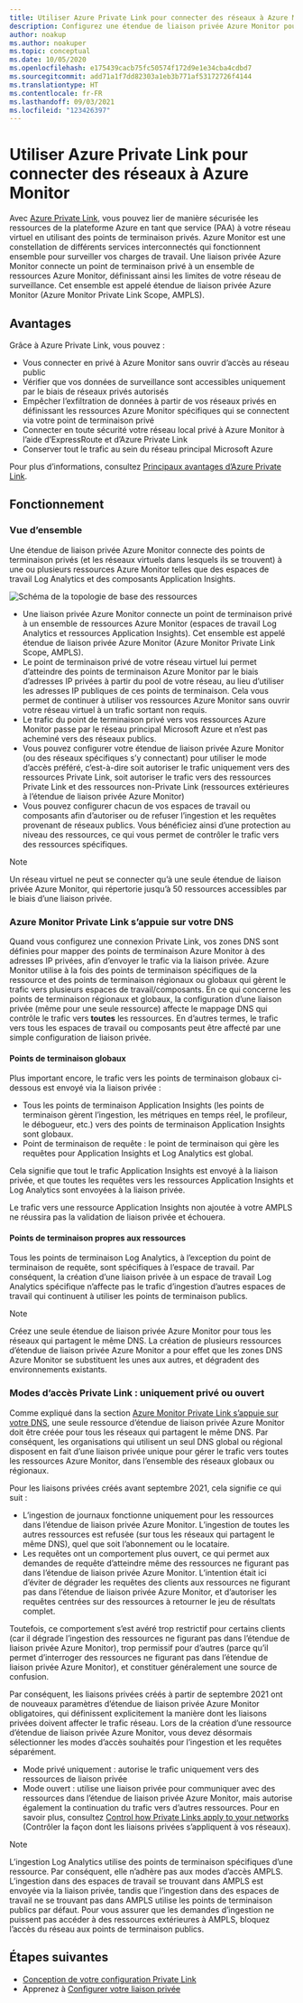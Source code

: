 ```yaml
---
title: Utiliser Azure Private Link pour connecter des réseaux à Azure Monitor
description: Configurez une étendue de liaison privée Azure Monitor pour connecter en toute sécurité des réseaux aux Azure Monitor.
author: noakup
ms.author: noakuper
ms.topic: conceptual
ms.date: 10/05/2020
ms.openlocfilehash: e175439cacb75fc50574f172d9e1e34cba4cdbd7
ms.sourcegitcommit: add71a1f7dd82303a1eb3b771af53172726f4144
ms.translationtype: HT
ms.contentlocale: fr-FR
ms.lasthandoff: 09/03/2021
ms.locfileid: "123426397"
---
```

# <a name="use-azure-private-link-to-connect-networks-to-azure-monitor"></a>Utiliser Azure Private Link pour connecter des réseaux à Azure Monitor

Avec [Azure Private Link](../../private-link/private-link-overview.md), vous pouvez lier de manière sécurisée les ressources de la plateforme Azure en tant que service (PAA) à votre réseau virtuel en utilisant des points de terminaison privés. Azure Monitor est une constellation de différents services interconnectés qui fonctionnent ensemble pour surveiller vos charges de travail. Une liaison privée Azure Monitor connecte un point de terminaison privé à un ensemble de ressources Azure Monitor, définissant ainsi les limites de votre réseau de surveillance. Cet ensemble est appelé étendue de liaison privée Azure Monitor (Azure Monitor Private Link Scope, AMPLS).


## <a name="advantages"></a>Avantages

Grâce à Azure Private Link, vous pouvez :

- Vous connecter en privé à Azure Monitor sans ouvrir d’accès au réseau public
- Vérifier que vos données de surveillance sont accessibles uniquement par le biais de réseaux privés autorisés
- Empêcher l’exfiltration de données à partir de vos réseaux privés en définissant les ressources Azure Monitor spécifiques qui se connectent via votre point de terminaison privé
- Connecter en toute sécurité votre réseau local privé à Azure Monitor à l’aide d’ExpressRoute et d’Azure Private Link
- Conserver tout le trafic au sein du réseau principal Microsoft Azure

Pour plus d’informations, consultez [Principaux avantages d’Azure Private Link](../../private-link/private-link-overview.md#key-benefits).

## <a name="how-it-works"></a>Fonctionnement

### <a name="overview"></a>Vue d’ensemble
Une étendue de liaison privée Azure Monitor connecte des points de terminaison privés (et les réseaux virtuels dans lesquels ils se trouvent) à une ou plusieurs ressources Azure Monitor telles que des espaces de travail Log Analytics et des composants Application Insights.

![Schéma de la topologie de base des ressources](./media/private-link-security/private-link-basic-topology.png)

* Une liaison privée Azure Monitor connecte un point de terminaison privé à un ensemble de ressources Azure Monitor (espaces de travail Log Analytics et ressources Application Insights). Cet ensemble est appelé étendue de liaison privée Azure Monitor (Azure Monitor Private Link Scope, AMPLS).
* Le point de terminaison privé de votre réseau virtuel lui permet d’atteindre des points de terminaison Azure Monitor par le biais d’adresses IP privées à partir du pool de votre réseau, au lieu d’utiliser les adresses IP publiques de ces points de terminaison. Cela vous permet de continuer à utiliser vos ressources Azure Monitor sans ouvrir votre réseau virtuel à un trafic sortant non requis. 
* Le trafic du point de terminaison privé vers vos ressources Azure Monitor passe par le réseau principal Microsoft Azure et n’est pas acheminé vers des réseaux publics.
* Vous pouvez configurer votre étendue de liaison privée Azure Monitor (ou des réseaux spécifiques s’y connectant) pour utiliser le mode d’accès préféré, c’est-à-dire soit autoriser le trafic uniquement vers des ressources Private Link, soit autoriser le trafic vers des ressources Private Link et des ressources non-Private Link (ressources extérieures à l’étendue de liaison privée Azure Monitor)
* Vous pouvez configurer chacun de vos espaces de travail ou composants afin d’autoriser ou de refuser l’ingestion et les requêtes provenant de réseaux publics. Vous bénéficiez ainsi d’une protection au niveau des ressources, ce qui vous permet de contrôler le trafic vers des ressources spécifiques.

> [!NOTE]
> Un réseau virtuel ne peut se connecter qu’à une seule étendue de liaison privée Azure Monitor, qui répertorie jusqu’à 50 ressources accessibles par le biais d’une liaison privée.

### <a name="azure-monitor-private-link-relies-on-your-dns"></a>Azure Monitor Private Link s’appuie sur votre DNS
Quand vous configurez une connexion Private Link, vos zones DNS sont définies pour mapper des points de terminaison Azure Monitor à des adresses IP privées, afin d’envoyer le trafic via la liaison privée. Azure Monitor utilise à la fois des points de terminaison spécifiques de la ressource et des points de terminaison régionaux ou globaux qui gèrent le trafic vers plusieurs espaces de travail/composants. En ce qui concerne les points de terminaison régionaux et globaux, la configuration d’une liaison privée (même pour une seule ressource) affecte le mappage DNS qui contrôle le trafic vers **toutes** les ressources. En d’autres termes, le trafic vers tous les espaces de travail ou composants peut être affecté par une simple configuration de liaison privée.

#### <a name="global-endpoints"></a>Points de terminaison globaux
Plus important encore, le trafic vers les points de terminaison globaux ci-dessous est envoyé via la liaison privée :
* Tous les points de terminaison Application Insights (les points de terminaison gèrent l’ingestion, les métriques en temps réel, le profileur, le débogueur, etc.) vers des points de terminaison Application Insights sont globaux.
* Point de terminaison de requête : le point de terminaison qui gère les requêtes pour Application Insights et Log Analytics est global.

Cela signifie que tout le trafic Application Insights est envoyé à la liaison privée, et que toutes les requêtes vers les ressources Application Insights et Log Analytics sont envoyées à la liaison privée.

Le trafic vers une ressource Application Insights non ajoutée à votre AMPLS ne réussira pas la validation de liaison privée et échouera.

#### <a name="resource-specific-endpoints"></a>Points de terminaison propres aux ressources
Tous les points de terminaison Log Analytics, à l’exception du point de terminaison de requête, sont spécifiques à l’espace de travail. Par conséquent, la création d’une liaison privée à un espace de travail Log Analytics spécifique n’affecte pas le trafic d’ingestion d’autres espaces de travail qui continuent à utiliser les points de terminaison publics.


> [!NOTE]
> Créez une seule étendue de liaison privée Azure Monitor pour tous les réseaux qui partagent le même DNS. La création de plusieurs ressources d’étendue de liaison privée Azure Monitor a pour effet que les zones DNS Azure Monitor se substituent les unes aux autres, et dégradent des environnements existants.

### <a name="private-link-access-modes-private-only-vs-open"></a>Modes d’accès Private Link : uniquement privé ou ouvert
Comme expliqué dans la section [Azure Monitor Private Link s’appuie sur votre DNS](#azure-monitor-private-link-relies-on-your-dns), une seule ressource d’étendue de liaison privée Azure Monitor doit être créée pour tous les réseaux qui partagent le même DNS. Par conséquent, les organisations qui utilisent un seul DNS global ou régional disposent en fait d’une liaison privée unique pour gérer le trafic vers toutes les ressources Azure Monitor, dans l’ensemble des réseaux globaux ou régionaux.

Pour les liaisons privées créés avant septembre 2021, cela signifie ce qui suit : 
* L’ingestion de journaux fonctionne uniquement pour les ressources dans l’étendue de liaison privée Azure Monitor. L’ingestion de toutes les autres ressources est refusée (sur tous les réseaux qui partagent le même DNS), quel que soit l’abonnement ou le locataire.
* Les requêtes ont un comportement plus ouvert, ce qui permet aux demandes de requête d’atteindre même des ressources ne figurant pas dans l’étendue de liaison privée Azure Monitor. L’intention était ici d’éviter de dégrader les requêtes des clients aux ressources ne figurant pas dans l’étendue de liaison privée Azure Monitor, et d’autoriser les requêtes centrées sur des ressources à retourner le jeu de résultats complet.

Toutefois, ce comportement s’est avéré trop restrictif pour certains clients (car il dégrade l’ingestion des ressources ne figurant pas dans l’étendue de liaison privée Azure Monitor), trop permissif pour d’autres (parce qu’il permet d’interroger des ressources ne figurant pas dans l’étendue de liaison privée Azure Monitor), et constituer généralement une source de confusion.

Par conséquent, les liaisons privées créés à partir de septembre 2021 ont de nouveaux paramètres d’étendue de liaison privée Azure Monitor obligatoires, qui définissent explicitement la manière dont les liaisons privées doivent affecter le trafic réseau. Lors de la création d’une ressource d’étendue de liaison privée Azure Monitor, vous devez désormais sélectionner les modes d’accès souhaités pour l’ingestion et les requêtes séparément. 
* Mode privé uniquement : autorise le trafic uniquement vers des ressources de liaison privée
* Mode ouvert : utilise une liaison privée pour communiquer avec des ressources dans l’étendue de liaison privée Azure Monitor, mais autorise également la continuation du trafic vers d’autres ressources. Pour en savoir plus, consultez [Control how Private Links apply to your networks](./private-link-design.md#control-how-private-links-apply-to-your-networks) (Contrôler la façon dont les liaisons privées s’appliquent à vos réseaux).

> [!NOTE]
> L’ingestion Log Analytics utilise des points de terminaison spécifiques d’une ressource. Par conséquent, elle n’adhère pas aux modes d’accès AMPLS. L’ingestion dans des espaces de travail se trouvant dans AMPLS est envoyée via la liaison privée, tandis que l’ingestion dans des espaces de travail ne se trouvant pas dans AMPLS utilise les points de terminaison publics par défaut. Pour vous assurer que les demandes d’ingestion ne puissent pas accéder à des ressources extérieures à AMPLS, bloquez l’accès du réseau aux points de terminaison publics.

## <a name="next-steps"></a>Étapes suivantes
- [Conception de votre configuration Private Link](private-link-design.md)
- Apprenez à [Configurer votre liaison privée](private-link-configure.md)

<h3><a id="connect-to-a-private-endpoint"></a></h3>
